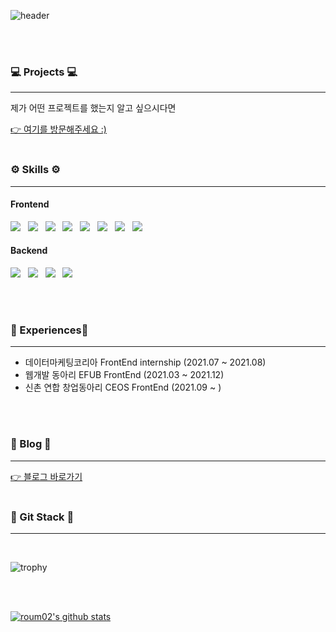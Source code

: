 
![header](https://capsule-render.vercel.app/api?type=waving&height=300&text=Hello!&desc=FrontEnd-developer&fontAlign=80&fontAlignY=40&descAlign=80&descAlignY=60&color=gradient&animation=fadeIn)


<br/>
<br/>

<h3>💻 Projects 💻</h3>
<hr/>
<p>제가 어떤 프로젝트를 했는지 알고 싶으시다면 </p>
<a href="https://stream-cent-884.notion.site/FE-25f3e634393d464dbf5afbf81b8c1e27">👉 여기를 방문해주세요 :)</a>
<br/>
<br/>

<h3><b>⚙ Skills ⚙</b></h3>
<hr/>
<h4>Frontend</h4>
<p>
<img src="https://img.shields.io/badge/React-B1BEF8?style=flat-square&logo=React&logoColor=white"/></a> &nbsp
<img src="https://img.shields.io/badge/HTML5-E34F26?style=flat-square&logo=HTML5&logoColor=white"/></a> &nbsp
<img src="https://img.shields.io/badge/CSS3-1572B6?style=flat-square&logo=CSS3&logoColor=white"/></a> &nbsp
<img src="https://img.shields.io/badge/JavaScript-F7DF1E?style=flat-square&logo=JavaScript&logoColor=white"/></a> &nbsp
<img src="https://img.shields.io/badge/TypeScript-1877f2?style=flat-square&logo=TypeScript&logoColor=white"/></a> &nbsp
<img src="https://img.shields.io/badge/Android-3DDC84?style=flat-square&logo=Android&logoColor=white"/></a> &nbsp
<img src="https://img.shields.io/badge/ReactNative-F7DF1E?style=flat-square&logo=ReactNative&logoColor=white"/></a> &nbsp
<img src="https://img.shields.io/badge/Next.js-000000?style=flat-square&logo=Next.js&logoColor=white"/></a> &nbsp
</p>

<h4>Backend</h4>
<p>
<img src="https://img.shields.io/badge/Node.js-339933?style=flat-square&logo=Node.js&logoColor=white"/></a> &nbsp
<img src="https://img.shields.io/badge/Express-339933?style=flat-square&logo=Express&logoColor=white"/></a> &nbsp
<img src="https://img.shields.io/badge/MySQL-4479A1?style=flat-square&logo=MySQL&logoColor=white"/></a> &nbsp
<img src="https://img.shields.io/badge/Python-3776AB?style=for-the-badge&logo=Python&logoColor=white"> &nbsp
</p>
<br/>
<br/>


<h3>🏅 Experiences🏅</h3>
<hr />

- 데이터마케팅코리아 FrontEnd internship (2021.07 ~ 2021.08)
- 웹개발 동아리 EFUB FrontEnd (2021.03 ~ 2021.12)
- 신촌 연합 창업동아리 CEOS FrontEnd (2021.09 ~ )

<br/>
<br/>
<h3> 💖 Blog 💖 </h3>
<hr/>
<a href="https://velog.io/@roum02">👉 블로그 바로가기</a>


<br/>
<br/>
<h3> 💚 Git Stack 💚</h3>
<hr/>
<br/>

![trophy](https://github-profile-trophy.vercel.app/?username=roum02)

<br/>
<br/>

[![roum02's github stats](https://github-readme-stats.vercel.app/api/top-langs/?username=roum02&show_icons=true&hide_border=true&title_color=004386&icon_color=004386&layout=compact)](https://github.com/roum02)
 

